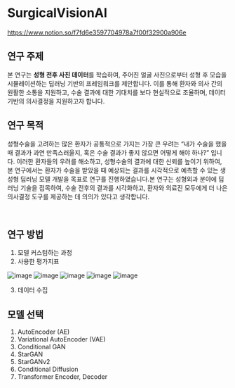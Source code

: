 # SurgicalVisionAI

https://www.notion.so/f7fd6e3597704978a7f00f32900a906e
&nbsp;
## 연구 주제

본 연구는 **성형 전후 사진 데이터**를 학습하여, 주어진 얼굴 사진으로부터 성형 후 모습을 시뮬레이션하는 딥러닝 기반의 프레임워크를 제안합니다. 이를 통해 환자와 의사 간의 원활한 소통을 지원하고, 수술 결과에 대한 기대치를 보다 현실적으로 조율하며, 데이터 기반의 의사결정을 지원하고자 합니다.
&nbsp;
## 연구 목적

성형수술을 고려하는 많은 환자가 공통적으로 가지는 가장 큰 우려는 “내가 수술을 했을 때 결과가 과연 만족스러울지, 혹은 수술 결과가 좋지 않으면 어떻게 해야 하나?” 입니다. 이러한 환자들의 우려를 해소하고, 성형수술의 결과에 대한 신뢰를 높이기 위하여, 본 연구에서는 환자가 수술을 받았을 때 예상되는 결과를 시각적으로 예측할 수 있는 생성형 딥러닝 모델 개발을 목표로 연구를 진행하였습니다.본 연구는 성형외과 분야에 딥러닝 기술을 접목하여, 수술 전후의 결과를 시각화하고, 환자와 의료진 모두에게 더 나은 의사결정 도구를 제공하는 데 의의가 있다고 생각합니다. 

&nbsp;
## 연구 방법
1. 모델 커스텀하는 과정
2. 사용한 평가지표

![image](https://github.com/user-attachments/assets/1a020a83-83f7-4e55-9306-2aea90e30432)
![image](https://github.com/user-attachments/assets/8a8431c8-0a7c-4111-9f81-ca0a42a7e8ae)
![image](https://github.com/user-attachments/assets/4b1f64ed-d364-46d8-b4be-31da3c9c5e40)
![image](https://github.com/user-attachments/assets/74db5916-1b7e-4d17-a3bc-c8733431dae1)
![image](https://github.com/user-attachments/assets/3f51626a-bafe-4949-9e0e-49e6e02d95c3)


3. 데이터 수집


## 모델 선택
1. AutoEncoder (AE)
2. Variational AutoEncoder (VAE)
3. Conditional GAN
4. StarGAN
5. StarGANv2
6. Conditional Diffusion
7. Transformer Encoder, Decoder



